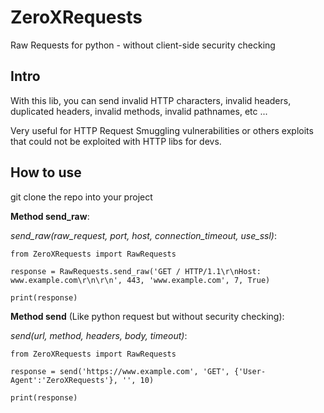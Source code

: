 # ZeroXRequests
Raw Requests for python - without client-side security checking

## Intro
With this lib, you can send invalid HTTP characters, invalid headers, duplicated headers, invalid methods, invalid pathnames, etc ...

Very useful for HTTP Request Smuggling vulnerabilities or others exploits that could not be exploited with HTTP libs for devs.

## How to use

git clone the repo into your project


**Method send_raw**:

*send_raw(raw_request, port, host, connection_timeout, use_ssl)*:

```
from ZeroXRequests import RawRequests

response = RawRequests.send_raw('GET / HTTP/1.1\r\nHost: www.example.com\r\n\r\n', 443, 'www.example.com', 7, True)

print(response)
```


**Method send** (Like python request but without security checking):

*send(url, method, headers, body, timeout)*:

```
from ZeroXRequests import RawRequests

response = send('https://www.example.com', 'GET', {'User-Agent':'ZeroXRequests'}, '', 10)

print(response)
```

